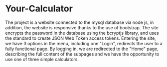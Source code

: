 ﻿# Your-Calculator
The project is a website connected to the mysql database via node js, in addition, the website is responsive thanks to the use of bootstrap.
The site encrypts the password in the database using the bcryptjs library, and uses the standard to create JSON Web Token access tokens.
Entering the site, we have 3 options in the menu, including one "Login", redirects the user to a fully functional page.
By logging in, we are redirected to the "Home" page, describing the full content of the subpages and we have the opportunity to use one of three simple calculators.

